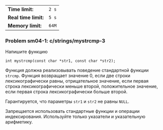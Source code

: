 |                      |       |
|----------------------|-------|
| **Time limit:**      | `2 s` |
| **Real time limit:** | `5 s` |
| **Memory limit:**    | `64M` |


### Problem sm04-1: c/strings/mystrcmp-3

Напишите функцию

    
    
    int mystrcmp(const char *str1, const char *str2);

Функция должна реализовывать поведение стандартной функции
`strcmp`. Функция возвращает значение 0, если две строки
лексикографически равны, отрицательное значение, если первая
строка лексикографически меньше второй, положительное значение,
если первая строка лексикографически больше второй.

Гарантируется, что параметры `str1` и `str2` не равны `NULL`.

Запрещается использовать стандартные функции и операции
индексирования. Используйте только указатели и указательную
арифметику.

